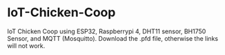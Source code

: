 # IoT-Chicken-Coop
IoT Chicken Coop using ESP32, Raspberrypi 4, DHT11 sensor, BH1750 Sensor, and MQTT (Mosquitto).
Download the .pfd file, otherwise the links will not work.
